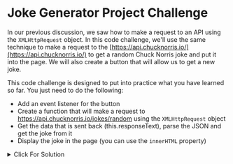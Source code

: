 # Joke Generator Project Challenge

In our previous discussion, we saw how to make a request to an API using the `XMLHttpRequest` object. In this code challenge, we'll use the same technique to make a request to the [https://api.chucknorris.io/](https://api.chucknorris.io/) to get a random Chuck Norris joke and put it into the page. We will also create a button that will allow us to get a new joke.

This code challenge is designed to put into practice what you have learned so far. You just need to do the following:

- Add an event listener for the button
- Create a function that will make a request to https://api.chucknorris.io/jokes/random using the `XMLHttpRequest` object
- Get the data that is sent back (this.responseText), parse the JSON and get the joke from it
- Display the joke in the page (you can use the `innerHTML` property)

<details>
  <summary>Click For Solution</summary>

First bring in the button and the id of where you want the joke to be displayed:

```js
const jokeEl = document.getElementById('joke')
```

Next, add the event listener for the button:

```js
//Event Listener
```

Now, create the `generateJoke` function. This function will make the request to the API and get the joke:

```js
// code
```

I am going to first check for the `readystate` to be `4` and then check for the `status` to be `200`. If the status is anything but `200`, then I will put an error message into the joke element.

Remember, the server decides how to format the response. In this case, we get a JSON object with a `value` property. So, we need to parse the JSON and get the joke from it. Then we add it to the page.

We also want this to run right away, so let's use the `DOMContentLoaded` event:

```js
//Code
```

</details>
